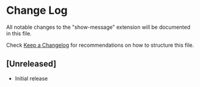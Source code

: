 # Change Log

All notable changes to the "show-message" extension will be documented in this file.

Check [Keep a Changelog](http://keepachangelog.com/) for recommendations on how to structure this file.

## [Unreleased]

- Initial release